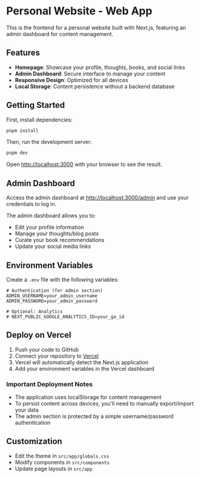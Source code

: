 # Personal Website - Web App

This is the frontend for a personal website built with Next.js, featuring an admin dashboard for content management.

## Features

- **Homepage**: Showcase your profile, thoughts, books, and social links
- **Admin Dashboard**: Secure interface to manage your content
- **Responsive Design**: Optimized for all devices
- **Local Storage**: Content persistence without a backend database

## Getting Started

First, install dependencies:

```bash
pnpm install
```

Then, run the development server:

```bash
pnpm dev
```

Open [http://localhost:3000](http://localhost:3000) with your browser to see the result.

## Admin Dashboard

Access the admin dashboard at [http://localhost:3000/admin](http://localhost:3000/admin) and use your credentials to log in.

The admin dashboard allows you to:
- Edit your profile information
- Manage your thoughts/blog posts
- Curate your book recommendations
- Update your social media links

## Environment Variables

Create a `.env` file with the following variables:

```
# Authentication (for admin section)
ADMIN_USERNAME=your_admin_username
ADMIN_PASSWORD=your_admin_password

# Optional: Analytics
# NEXT_PUBLIC_GOOGLE_ANALYTICS_ID=your_ga_id
```

## Deploy on Vercel

1. Push your code to GitHub
2. Connect your repository to [Vercel](https://vercel.com)
3. Vercel will automatically detect the Next.js application
4. Add your environment variables in the Vercel dashboard

### Important Deployment Notes

- The application uses localStorage for content management
- To persist content across devices, you'll need to manually export/import your data
- The admin section is protected by a simple username/password authentication

## Customization

- Edit the theme in `src/app/globals.css`
- Modify components in `src/components`
- Update page layouts in `src/app`
